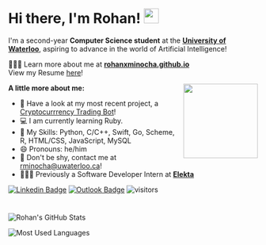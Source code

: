# Hi there, I'm Rohan! <img src="https://raw.githubusercontent.com/MartinHeinz/MartinHeinz/master/wave.gif" width="30px">

I'm a second-year **Computer Science student** at the [**University of Waterloo**](https://cs.uwaterloo.ca/), aspiring to advance in the world of Artificial Intelligence!

👨🏻‍💻 Learn more about me at [**rohanxminocha.github.io**](https://rohanxminocha.github.io/) <br>
View my Resume [here](https://rohanxminocha.github.io/resume.pdf)!

<img align="right" src="https://emojipedia-us.s3.dualstack.us-west-1.amazonaws.com/thumbs/120/apple/285/man-technologist-light-skin-tone_1f468-1f3fb-200d-1f4bb.png" width="150">

**A little more about me:**
- 🤖 Have a look at my most recent project, a [Cryptocurrrency Trading Bot](https://github.com/rohanxminocha/crypto-trading-bot/)!
- 💻 I am currently learning Ruby.
- 🤹 My Skills: Python, C/C++, Swift, Go, Scheme, R, HTML/CSS, JavaScript, MySQL
- 😄 Pronouns: he/him
- 💬 Don't be shy, contact me at [rminocha@uwaterloo.ca](mailto:rminocha@uwaterloo.ca)!
- 🧑🏻‍⚕️ Previously a Software Developer Intern at [**Elekta**](https://www.elekta.com/)

[![Linkedin Badge](https://img.shields.io/badge/-@rohan.minocha-red?style=flat&logo=Linkedin&logoColor=white&link=https://www.linkedin.com/in/rohanxminocha/)](https://www.linkedin.com/in/rohanxminocha/)
[![Outlook Badge](https://img.shields.io/badge/-rminocha-yellow?style=flat&logo=Microsoft-Outlook&logoColor=white&link=mailto:rminocha@uwaterloo.ca)](mailto:rminocha@uwaterloo.ca)
![visitors](https://visitor-badge.glitch.me/badge?page_id=rohanxminocha.rohanxminocha)
#
![Rohan's GitHub Stats](https://github-readme-stats.vercel.app/api?username=rohanxminocha&title_color=eba830&icon_color=bae67e&bg_color=171c28&text_color=f5f0e1&hide=issues&count_private=true&show_icons=true&custom_title=Rohan%27s%20GitHub%20Stats)

![Most Used Languages](https://github-readme-stats.vercel.app/api/top-langs/?username=rohanxminocha&layout=compact&langs_count=10&bg_color=171c28&text_color=f5f0e1&title_color=eba830)

<!--- rohanxminocha/rohanxminocha is a ✨ special ✨ repository because its `README.md` (this file) appears on your GitHub profile. You can click the Preview link to take a look at your changes. --->
